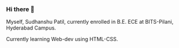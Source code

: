 ### Hi there 👋
Myself, Sudhanshu Patil, currently enrolled in B.E. ECE at BITS-Pilani, Hyderabad Campus.
<p>Currently learning Web-dev using HTML-CSS.

<!--
**Sudhanshu-Patil/Sudhanshu-Patil** is a ✨ _special_ ✨ repository because its `README.md` (this file) appears on your GitHub profile.

Here are some ideas to get you started:

- 🔭 I’m currently working on ...
- 🌱 I’m currently learning ...
- 👯 I’m looking to collaborate on ...
- 🤔 I’m looking for help with ...
- 💬 Ask me about ...
- 📫 How to reach me: ...
- 😄 Pronouns: ...
- ⚡ Fun fact: ...
-->
